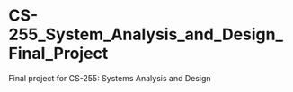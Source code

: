 # CS-255_System_Analysis_and_Design_Final_Project
Final project for CS-255: Systems Analysis and Design 

